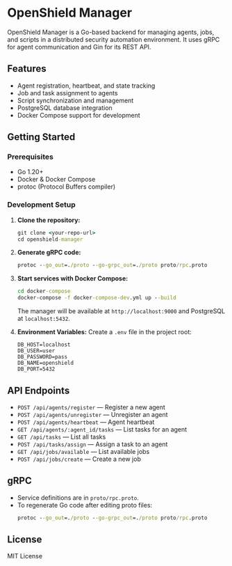 # OpenShield Manager

OpenShield Manager is a Go-based backend for managing agents, jobs, and scripts in a distributed security automation environment. It uses gRPC for agent communication and Gin for its REST API.

## Features
- Agent registration, heartbeat, and state tracking
- Job and task assignment to agents
- Script synchronization and management
- PostgreSQL database integration
- Docker Compose support for development

## Getting Started

### Prerequisites
- Go 1.20+
- Docker & Docker Compose
- protoc (Protocol Buffers compiler)

### Development Setup

1. **Clone the repository:**
   ```cmd
   git clone <your-repo-url>
   cd openshield-manager
   ```

2. **Generate gRPC code:**
   ```cmd
   protoc --go_out=./proto --go-grpc_out=./proto proto/rpc.proto
   ```

3. **Start services with Docker Compose:**
   ```cmd
   cd docker-compose
   docker-compose -f docker-compose-dev.yml up --build
   ```
   The manager will be available at `http://localhost:9000` and PostgreSQL at `localhost:5432`.

4. **Environment Variables:**
   Create a `.env` file in the project root:
   ```env
   DB_HOST=localhost
   DB_USER=user
   DB_PASSWORD=pass
   DB_NAME=openshield
   DB_PORT=5432
   ```

## API Endpoints

- `POST /api/agents/register` — Register a new agent
- `POST /api/agents/unregister` — Unregister an agent
- `POST /api/agents/heartbeat` — Agent heartbeat
- `GET /api/agents/:agent_id/tasks` — List tasks for an agent
- `GET /api/tasks` — List all tasks
- `POST /api/tasks/assign` — Assign a task to an agent
- `GET /api/jobs/available` — List available jobs
- `POST /api/jobs/create` — Create a new job

## gRPC

- Service definitions are in `proto/rpc.proto`.
- To regenerate Go code after editing proto files:
  ```cmd
  protoc --go_out=./proto --go-grpc_out=./proto proto/rpc.proto
  ```

## License

MIT License